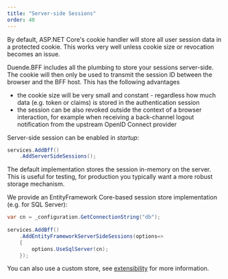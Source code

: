 ```yaml
---
title: "Server-side Sessions"
order: 40
---
```


By default, ASP.NET Core's cookie handler will store all user session data in a protected cookie. This works very well unless cookie size or revocation becomes an issue.

Duende.BFF includes all the plumbing to store your sessions server-side. The cookie will then only be used to transmit the session ID between the browser and the BFF host. This has the following advantages

* the cookie size will be very small and constant - regardless how much data (e.g. token or claims) is stored in the authentication session
* the session can be also revoked outside the context of a browser interaction, for example when receiving a back-channel logout notification from the upstream OpenID Connect provider

Server-side session can be enabled in *startup*:

```csharp
services.AddBff()
    .AddServerSideSessions();
```

The default implementation stores the session in-memory on the server. This is useful for testing, for production you typically want a more robust storage mechanism. 

We provide an EntityFramework Core-based session store implementation (e.g. for SQL Server):

```csharp
var cn = _configuration.GetConnectionString("db");
        
services.AddBff()
    .AddEntityFrameworkServerSideSessions(options=> 
    {
        options.UseSqlServer(cn);        
    });
```

You can also use a custom store, see [extensibility](../bff/extensibility) for more information.